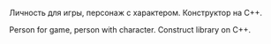 Личность для игры, персонаж с характером. Конструктор на C++.

Person for game, person with character. Construct library on C++.
